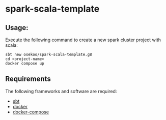 # spark-scala-template

## Usage:
Execute the following command to create a new spark cluster project with scala:


```shell
sbt new osekoo/spark-scala-template.g8
cd <project-name>
docker compose up
```

## Requirements
The following frameworks and software are required:
- [sbt](https://www.scala-sbt.org/download.html)
- [docker](https://docs.docker.com/engine/install/)
- [docker-compose](https://docs.docker.com/compose/install/) 
